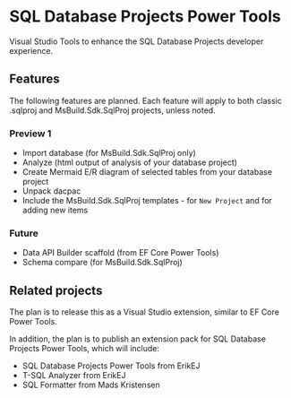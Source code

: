 # SQL Database Projects Power Tools

Visual Studio Tools to enhance the SQL Database Projects developer experience.

## Features

The following features are planned. Each feature will apply to both classic .sqlproj and MsBuild.Sdk.SqlProj projects, unless noted.

### Preview 1

- Import database (for MsBuild.Sdk.SqlProj only)
- Analyze (html output of analysis of your database project)
- Create Mermaid E/R diagram of selected tables from your database project
- Unpack dacpac 
- Include the MsBuild.Sdk.SqlProj templates - for `New Project` and for adding new items

### Future

- Data API Builder scaffold (from EF Core Power Tools)
- Schema compare (for MsBuild.Sdk.SqlProj)

## Related projects

The plan is to release this as a Visual Studio extension, similar to EF Core Power Tools.

In addition, the plan is to publish an extension pack for SQL Database Projects Power Tools, which will include:

- SQL Database Projects Power Tools from ErikEJ
- T-SQL Analyzer from ErikEJ
- SQL Formatter from Mads Kristensen
